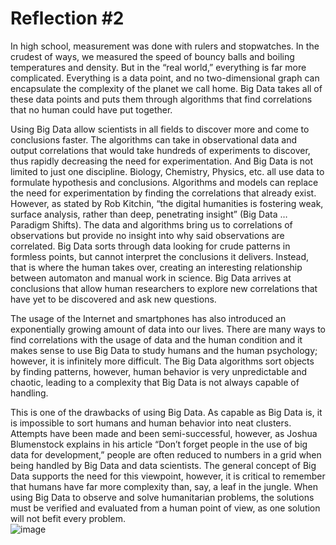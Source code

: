# Reflection #2

In high school, measurement was done with rulers and stopwatches.  In the crudest of ways, we measured the speed of bouncy balls and boiling temperatures and density.  But in the “real world,” everything is far more complicated.  Everything is a data point, and no two-dimensional graph can encapsulate the complexity of the planet we call home.  Big Data takes all of these data points and puts them through algorithms that find correlations that no human could have put together.

Using Big Data allow scientists in all fields to discover more and come to conclusions faster.  The algorithms can take in observational data and output correlations that would take hundreds of experiments to discover, thus rapidly decreasing the need for experimentation.  And Big Data is not limited to just one discipline.  Biology, Chemistry, Physics, etc. all use data to formulate hypothesis and conclusions.  Algorithms and models can replace the need for experimentation by finding the correlations that already exist.  However, as stated by Rob Kitchin, “the digital humanities is fostering weak, surface analysis, rather than deep, penetrating insight” (Big Data … Paradigm Shifts).  The data and algorithms bring us to correlations of observations but provide no insight into why said observations are correlated.  Big Data sorts through data looking for crude patterns in formless points, but cannot interpret the conclusions it delivers.  Instead, that is where the human takes over, creating an interesting relationship between automaton and manual work in science.  Big Data arrives at conclusions that allow human researchers to explore new correlations that have yet to be discovered and ask new questions.  

The usage of the Internet and smartphones has also introduced an exponentially growing amount of data into our lives.  There are many ways to find correlations with the usage of data and the human condition and it makes sense to use Big Data to study humans and the human psychology; however, it is infinitely more difficult.  The Big Data algorithms sort objects by finding patterns, however, human behavior is very unpredictable and chaotic, leading to a complexity that Big Data is not always capable of handling.  

This is one of the drawbacks of using Big Data.  As capable as Big Data is, it is impossible to sort humans and human behavior into neat clusters.  Attempts have been made and been semi-successful, however, as Joshua Blumenstock explains in his article “Don’t forget people in the use of big data for development,” people are often reduced to numbers in a grid when being handled by Big Data and data scientists.  The general concept of Big Data supports the need for this viewpoint, however, it is critical to remember that humans have far more complexity than, say, a leaf in the jungle.  When using Big Data to observe and solve humanitarian problems, the solutions must be verified and evaluated from a human point of view, as one solution will not befit every problem.  
![image](https://user-images.githubusercontent.com/78177942/110401618-e0f33280-8047-11eb-962b-92ea4b4237ca.png)
